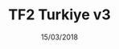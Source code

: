 ---
title: TF2 Turkiye v3
date: 15/03/2018
categories: 
  - MyBB Themes
tags:
  - HTML
  - CSS
  - JavaScript
  - PHP
images: /assets/20220328174304-fin2.png
madefor: https://tf2turkiye.com
preview:
  - icon: fas fa-pager
    label: Index
    url: https://kkerem.com/project/tf2turkiyev3
  - icon: fas fa-pager
    label: Threads
    url: https://kkerem.com/project/tf2turkiyev3/sayfa.html
  - icon: fas fa-pager
    label: Single
    url: https://kkerem.com/project/tf2turkiyev3/konu.html
  - icon: fas fa-pager
    label: Servers
    url: https://kkerem.com/project/tf2turkiyev3/sunucular.html
  - icon: fas fa-pager
    label: Profile
    url: https://kkerem.com/project/tf2turkiyev3/profil.html
  - icon: fas fa-pager
    label: Modal
    url: https://kkerem.com/project/tf2turkiyev3/modal.html
download:
  - icon: fab fa-archive
    label: HTML
    url: https://kkerem.com/project/tf2turkiyev3/archive.rar
---